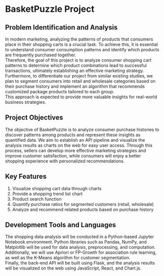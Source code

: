 # BasketPuzzle Project

## Problem Identification and Analysis
In modern marketing, analyzing the patterns of products that consumers place in their shopping carts is a crucial task. To achieve this, it is essential to understand consumer consumption patterns and identify which products are frequently purchased together.  
Therefore, the goal of this project is to analyze consumer shopping cart patterns to determine which product combinations lead to successful transactions, ultimately establishing an effective marketing strategy.  
Furthermore, to differentiate our project from similar existing studies, we plan to segment consumers into retail and wholesale categories based on their purchase history and implement an algorithm that recommends customized package products tailored to each group.  
This approach is expected to provide more valuable insights for real-world business strategies.

## Project Objectives
The objective of BasketPuzzle is to analyze consumer purchase histories to discover patterns among products and represent these insights as quantified data. We aim to establish an API pipeline and visualize the analysis results as charts on the web for easy user access. Through this process, sellers can develop more effective marketing strategies and improve customer satisfaction, while consumers will enjoy a better shopping experience with personalized recommendations.

## Key Features
1. Visualize shopping cart data through charts
2. Provide a shopping trend list chart
3. Product search function
4. Quantify purchase ratios for segmented customers (retail, wholesale)
5. Analyze and recommend related products based on purchase history

## Development Tools and Languages
The shopping data analysis will be conducted in a Python-based Jupyter Notebook environment. Python libraries such as Pandas, NumPy, and Matplotlib will be used for data analysis, preprocessing, and computation.  
Additionally, we will use Apriori or FP-Growth for association rule learning, as well as the K-Means algorithm for customer segmentation.  
Finally, the back-end API will be built using Flask, and the analysis results will be visualized on the web using JavaScript, React, and Chart.js.